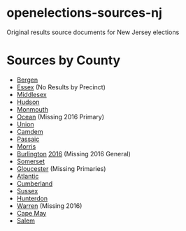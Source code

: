 # openelections-sources-nj
Original results source documents for New Jersey elections

# Sources by County

- [Bergen](http://www.bergencountyclerk.org/Election/)
- [Essex](http://www.essexclerk.com/Election/) (No Results by Precinct)
- [Middlesex](http://mcgisweb.co.middlesex.nj.us/elections/)
- [Hudson](http://www.hudsoncountyclerk.org/election-archives/)
- [Monmouth](http://www.monmouthcountyvotes.com/elections/past-election-results/)
- [Ocean](http://www.clerk.co.ocean.nj.us/CountyClerk/Archives.aspx) (Missing 2016 Primary)
- [Union](http://www.unioncountyvotes.com/election-results)
- [Camdem](http://www.camdencounty.com/government/voter-information/election-results)
- [Passaic](http://www.passaiccountynj.org/Archive.aspx?AMID=53)
- [Morris](http://morriscountyclerk.org/index.php/elections/past-election-results/)
- [Burlington](http://press.co.burlington.nj.us/PRESS/clerk/Election.aspx?op=ELE) [2016](http://www.co.burlington.nj.us/1173/Current-Election-Results) (Missing 2016 General)
- [Somerset](http://www.co.somerset.nj.us/government/elected-officials/county-clerk/election-division/election-results) 
- [Gloucester](http://www.gloucestercountynj.gov/depts/e/eoff/supelec/elecinfor/per.asp) (Missing Primaries)
- [Atlantic](http://atlanticcountyclerk.org/elections/)
- [Cumberland](http://ccclerknj.com/election-information/past-election-results/)
- [Sussex](http://sussexcountyclerk.org/elections/election-results/?utm_source=ccright&utm_medium=web&utm_campaign=elections)
- [Hunterdon](http://www.co.hunterdon.nj.us/election/voterhistory/votes.html)
- [Warren](http://www.warrencountyvotes.com/elections/past-election-results/) (Missing 2016)
- [Cape May](http://www.capemaycountyvotes.com/election-information/election-result-history/)
- [Salem](https://salemcountyclerk.org/election-results-2/)
